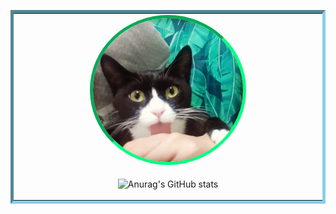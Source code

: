 <table style = "border: 5px inset skyblue">
<tr style = "border: 0px">
<td align= "center">
<img src='./nero.jpg' style="border: 5px inset #00FF7F; border-radius: 70%; overflow: hidden; width: 50%; ">
</td>
</tr>
<tr>
<td  align="center">

![Anurag's GitHub stats](https://github-readme-stats.vercel.app/api?username=JindoKim&show_icons=true&theme=highcontrast)
</td>
</tr>
</table>
